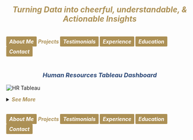 ## ***<center><span style="color:#ac9055">Turning Data into cheerful, understandable, & Actionable Insights</span></center>***
<br>
<strong><em>
<a href="https://hend-a-ghafour.github.io" style="display:inline-block; padding:5px 8px; color:white; background-color:#ac9055; text-align:center; text-decoration:none; border-radius:2px;"> About Me </a>
<span style="color:#ac9055"> Projects </span>
<a href="https://hend-a-ghafour.github.io/Testimonials" style="display:inline-block; padding:5px 8px; color:white; background-color:#ac9055; text-align:center; text-decoration:none; border-radius:2px;"> Testimonials </a>
<a href="https://hend-a-ghafour.github.io/Experience" style="display:inline-block; padding:5px 8px; color:white; background-color:#ac9055; text-align:center; text-decoration:none; border-radius:2px;"> Experience </a>
<a href="https://hend-a-ghafour.github.io/Certifications" style="display:inline-block; padding:5px 8px; color:white; background-color:#ac9055; text-align:center; text-decoration:none; border-radius:2px;"> Education </a>
<a href="https://hend-a-ghafour.github.io/Contact" style="display:inline-block; padding:5px 8px; color:white; background-color:#ac9055; text-align:center; text-decoration:none; border-radius:2px;"> Contact </a>
</em></strong>
<br><br>

### ***<center><span style="color:#284574"> Human Resources Tableau Dashboard</span></center>***
![HR Tableau](https://hend-a-ghafour.github.io/Media/HR.jpg)
<details>
  <summary><em><strong><span style="color:#ac9055">See More</span></strong></em></summary>
 <br><br> 
<center><strong><em><span style="color:#284574"> Overview: </span></em></strong></center><br> 
<p style='text-align: justify;'>Created a comprehensive Tableau dashboard to analyze employee data, gaining insights into workforce aspects, including demographics, hiring and termination trends, and salary distributions. This analysis aimed to understand employee characteristics, department-specific trends, and performance evaluations to drive data-informed decisions.</p> <br>

<strong><em><span style="color:#284574"> Tools & Techniques </span></em></strong><br> 
<p style='text-align: justify;'><em><strong><span style="color:#808080"> Tableau </span></strong></em> for calculations, data visualization and interactive dashboards.</p><br>

<strong><em><span style="color:#284574"> Roles & Responsibilities </span></em></strong><br> 
  <strong><em><span style="color:#808080">Data Cleaning</span></em></strong>
    <center>Verified data types, identified null values, and inspected unique entries, such as detecting nulls in the 'termdate' column indicating non-terminated employees.</center><br>
  <strong><em><span style="color:#808080">Visualization</span></em></strong>
   <center> Selected the most appropriate charts for effective data presentation and created a comprehensive employee information table.
<img src="https://hend-a-ghafour.github.io/Media/HR-Emp-Details.jpg" alt="HR Employee Details" width="500" height="300" style="border-radius: 10px;"></center><br>
  <strong><em><span style="color:#808080">Analysis</span></em></strong>
    <center>Conducted statistical analysis to identify trends in hiring, terminations, and salary distributions.</center><br>
    
<strong><em><span style="color:#284574"> Challenges Faced </span></em></strong><br> 
  <strong><em><span style="color:#808080">Data Gaps</span></em></strong>
  <center>Identified missing values in critical fields, requiring strategies for accurate interpretation.</center><br>
  <strong><em><span style="color:#808080">Complex Relationships</span></em></strong>
   <center>Analyzed complex relationships between hiring, terminations, and department-level trends.</center><br>
  <strong><em><span style="color:#808080">Data Standardization</span></em></strong>
    <center>Needed to verify data consistency across branches and departments for accurate insights.</center><br>
    
<strong><em><span style="color:#284574"> Achievements </span></em></strong><br> 
  <strong><em><span style="color:#808080">Employee Analysis</span></em></strong>
    <center>Total employee count reached 8,950 (7,984 active, 966 terminated).</center><br>
  <strong><em><span style="color:#808080">Hiring Trends:</span></em></strong>
    <center>Noted peak hiring in 2017 with 1,560 new employees, while 2021 experienced the lowest hiring rate with 382 hires.</center><br>
  <strong><em><span style="color:#808080">Termination Analysis:</span></em></strong>
    <center>Found that 2023 had the highest terminations, with 174 employees (18% of total terminations), predominantly in the Operations department.</center><br>
 <strong><em><span style="color:#808080">Departmental Insights</span></em></strong>
   <center> Operations had the highest activity, with 30% of both active and terminated employees, suggesting high turnover.</center><br>
  <strong><em><span style="color:#808080">Geographical Distribution</span></em></strong>
    <center>70% of employees were based at HQ in New York, which also had a higher termination rate.</center><br>
 <strong><em><span style="color:#808080">Gender Analysis</span></em></strong>
   <center> Gender distribution was slightly male-dominated (54%), with a balanced termination rate (11% each for males and females).</center><br>
  <strong><em><span style="color:#808080">Educational Trends</span></em></strong>
   <center> Identified that bachelor’s degree holders formed the largest employee group (61%) with noticeable termination disparities among educational levels.</center><br><br> 
<strong><em><span style="color:#284574"> Insights </span></em></strong><br> 
  <strong><em><span style="color:#808080">Hiring & Termination Trends</span></em></strong>
   <center> The Operations department’s turnover was high, and New York HQ showed the highest activity, with a considerable termination rate.</center><br>
 <strong><em><span style="color:#808080">Gender & Education Dynamics</span></em></strong>
   <center> Gender imbalances were observed in specific educational categories, with a higher termination rate among female high school graduates and male PhD holders.</center><br>
  <strong><em><span style="color:#808080">Performance Ratings</span></em></strong>
    <center>Educational level affected performance ratings, with high school graduates more often rated "Needs Improvement," while PhD holders frequently achieved "Excellent" ratings.</center><br>
 <strong><em><span style="color:#808080">Salary Disparities</span></em></strong>
   <center>Significant gender-based salary disparities were observed, particularly among bachelor’s and PhD holders.</center><br><br>
<strong><em><span style="color:#284574"> Future Application </span></em></strong><br> 
  <strong><em><span style="color:#808080">Workforce Planning</span></em></strong>
   <center> Explore hiring and termination trends to optimize staffing and reduce turnover in high-activity departments like Operations.</center><br>
  <strong><em><span style="color:#808080">Turnover Analysis</span></em></strong>
    <center>Conduct a deeper analysis of the reasons behind turnover patterns, especially in specific positions and departments.</center><br>
  <strong><em><span style="color:#808080">Gender & Education Balance</span></em></strong>
    <center>Investigate gender disparities in salary and termination rates to promote equity.</center><br>
  <strong><em><span style="color:#808080">Performance-Based Retention</span></em></strong>
   <center>Reevaluate performance rating criteria and termination practices to ensure fair and consistent employee assessments.</center><br>
  <strong><em><span style="color:#808080">Compensation Strategy</span></em></strong>
    <center>Research if salary differences are consistent over time and explore whether performance and experience are accurately reflected in the company’s pay structure.</center>

</details>




<br>
    
<strong><em>
<a href="https://hend-a-ghafour.github.io" style="display:inline-block; padding:5px 8px; color:white; background-color:#ac9055; text-align:center; text-decoration:none; border-radius:2px;"> About Me </a>
<span style="color:#ac9055"> Projects </span>
<a href="https://hend-a-ghafour.github.io/Testimonials" style="display:inline-block; padding:5px 8px; color:white; background-color:#ac9055; text-align:center; text-decoration:none; border-radius:2px;"> Testimonials </a>
<a href="https://hend-a-ghafour.github.io/Experience" style="display:inline-block; padding:5px 8px; color:white; background-color:#ac9055; text-align:center; text-decoration:none; border-radius:2px;"> Experience </a>
<a href="https://hend-a-ghafour.github.io/Certifications" style="display:inline-block; padding:5px 8px; color:white; background-color:#ac9055; text-align:center; text-decoration:none; border-radius:2px;"> Education </a>
<a href="https://hend-a-ghafour.github.io/Contact" style="display:inline-block; padding:5px 8px; color:white; background-color:#ac9055; text-align:center; text-decoration:none; border-radius:2px;"> Contact </a>
</em></strong>
